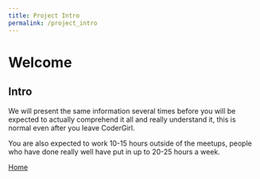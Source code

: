```yaml
---
title: Project Intro
permalink: /project_intro
---
```


# Welcome

## Intro

We will present the same information several times before you will be expected to actually comprehend it all and really understand it, this is normal even after you leave CoderGirl. 

You are also expected to work 10-15 hours outside of the meetups, people who have done really well have put in up to 20-25 hours a week.

[Home](/web_group_cohort/project_track)
